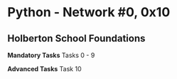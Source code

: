 # Python - Network #0, 0x10
## Holberton School Foundations

**Mandatory Tasks**
Tasks 0 - 9

**Advanced Tasks**
Task 10